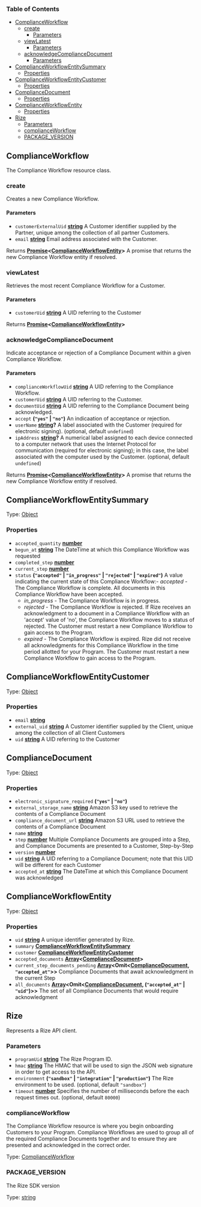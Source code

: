 <!-- Generated by documentation.js. Update this documentation by updating the source code. -->

### Table of Contents

-   [ComplianceWorkflow][1]
    -   [create][2]
        -   [Parameters][3]
    -   [viewLatest][4]
        -   [Parameters][5]
    -   [acknowledgeComplianceDocument][6]
        -   [Parameters][7]
-   [ComplianceWorkflowEntitySummary][8]
    -   [Properties][9]
-   [ComplianceWorkflowEntityCustomer][10]
    -   [Properties][11]
-   [ComplianceDocument][12]
    -   [Properties][13]
-   [ComplianceWorkflowEntity][14]
    -   [Properties][15]
-   [Rize][16]
    -   [Parameters][17]
    -   [complianceWorkflow][18]
    -   [PACKAGE_VERSION][19]

## ComplianceWorkflow

The Compliance Workflow resource class.

### create

Creates a new Compliance Workflow.

#### Parameters

-   `customerExternalUid` **[string][20]** A Customer identifier supplied by the Partner, unique among the collection of all partner Customers.
-   `email` **[string][20]** Email address associated with the Customer.

Returns **[Promise][21]&lt;[ComplianceWorkflowEntity][22]>** A promise that returns the new Compliance Workflow entity if resolved.

### viewLatest

Retrieves the most recent Compliance Workflow for a Customer.

#### Parameters

-   `customerUid` **[string][20]** A UID referring to the Customer

Returns **[Promise][21]&lt;[ComplianceWorkflowEntity][22]>** 

### acknowledgeComplianceDocument

Indicate acceptance or rejection of a Compliance Document within a given Compliance Workflow.

#### Parameters

-   `complianceWorkflowUid` **[string][20]** A UID referring to the Compliance Workflow.
-   `customerUid` **[string][20]** A UID referring to the Customer.
-   `documentUid` **[string][20]** A UID referring to the Compliance Document being acknowledged.
-   `accept` **(`"yes"` \| `"no"`)** An indicaation of acceptance or rejection.
-   `userName` **[string][20]?** A label associated with the Customer (required for electronic signing). (optional, default `undefined`)
-   `ipAddress` **[string][20]?** A numerical label assigned to each device connected to a computer network that uses the Internet Protocol for communication (required for electronic signing); in this case, the label associated with the computer used by the Customer. (optional, default `undefined`)

Returns **[Promise][21]&lt;[ComplianceWorkflowEntity][22]>** A promise that returns the new Compliance Workflow entity if resolved.

## 

## ComplianceWorkflowEntitySummary

Type: [Object][23]

### Properties

-   `accepted_quantity` **[number][24]** 
-   `begun_at` **[string][20]** The DateTime at which this Compliance Workflow was requested
-   `completed_step` **[number][24]** 
-   `current_step` **[number][24]** 
-   `status` **(`"accepted"` \| `"in_progress"` \| `"rejected"` \| `"expired"`)** A value indicating the current state of this Compliance Workflow:-   _accepted_ - The Compliance Workflow is complete. All documents in this Compliance Workflow have been accepted.
    -   _in_progress_ - The Compliance Workflow is in progress.
    -   _rejected_ - The Compliance Workflow is rejected. If Rize receives an acknowledgment to a document in a Compliance Workflow with an 'accept' value of 'no', the Compliance Workflow moves to a status of rejected. The Customer must restart a new Compliance Workflow to gain access to the Program.
    -   _expired_ - The Compliance Workflow is expired. Rize did not receive all acknowledgments for this Compliance Workflow in the time period allotted for your Program. The Customer must restart a new Compliance Workflow to gain access to the Program.

## ComplianceWorkflowEntityCustomer

Type: [Object][23]

### Properties

-   `email` **[string][20]** 
-   `external_uid` **[string][20]** A Customer identifier supplied by the Client, unique among the collection of all Client Customers
-   `uid` **[string][20]** A UID referring to the Customer

## ComplianceDocument

Type: [Object][23]

### Properties

-   `electronic_signature_required` **(`"yes"` \| `"no"`)** 
-   `external_storage_name` **[string][20]** Amazon S3 key used to retrieve the contents of a Compliance Document
-   `compliance_document_url` **[string][20]** Amazon S3 URL used to retrieve the contents of a Compliance Document
-   `name` **[string][20]** 
-   `step` **[number][24]** Multiple Compliance Documents are grouped into a Step, and Compliance Documents are presented to a Customer, Step-by-Step
-   `version` **[number][24]** 
-   `uid` **[string][20]** A UID referring to a Compliance Document; note that this UID will be different for each Customer
-   `accepted_at` **[string][20]** The DateTime at which this Compliance Document was acknowledged

## ComplianceWorkflowEntity

Type: [Object][23]

### Properties

-   `uid` **[string][20]** A unique identifier generated by Rize.
-   `summary` **[ComplianceWorkflowEntitySummary][25]** 
-   `customer` **[ComplianceWorkflowEntityCustomer][26]** 
-   `accepted_documents` **[Array][27]&lt;[ComplianceDocument][28]>** 
-   `current_step_documents_pending` **[Array][27]&lt;Omit&lt;[ComplianceDocument][28], `"accepted_at"`>>** Compliance Documents that await acknowledgment in the current Step
-   `all_documents` **[Array][27]&lt;Omit&lt;[ComplianceDocument][28], (`"accepted_at"` \| `"uid"`)>>** The set of all Compliance Documents that would require acknowledgment

## Rize

Represents a Rize API client.

### Parameters

-   `programUid` **[string][20]** The Rize Program ID.
-   `hmac` **[string][20]** The HMAC that will be used to sign the JSON web signature in order to get access to the API.
-   `environment` **(`"sandbox"` \| `"integration"` \| `"production"`)** The Rize environment to be used. (optional, default `"sandbox"`)
-   `timeout` **[number][24]** Specifies the number of milliseconds before the each request times out. (optional, default `80000`)

### complianceWorkflow

The Compliance Workflow resource is where you begin onboarding Customers to your Program.
Compliance Workflows are used to group all of the required Compliance Documents together and to ensure they are presented and acknowledged in the correct order.

Type: [ComplianceWorkflow][29]

### PACKAGE_VERSION

The Rize SDK version

Type: [string][20]

[1]: #complianceworkflow

[2]: #create

[3]: #parameters

[4]: #viewlatest

[5]: #parameters-1

[6]: #acknowledgecompliancedocument

[7]: #parameters-2

[8]: #complianceworkflowentitysummary

[9]: #properties

[10]: #complianceworkflowentitycustomer

[11]: #properties-1

[12]: #compliancedocument

[13]: #properties-2

[14]: #complianceworkflowentity

[15]: #properties-3

[16]: #rize

[17]: #parameters-3

[18]: #complianceworkflow-1

[19]: #package_version

[20]: https://developer.mozilla.org/docs/Web/JavaScript/Reference/Global_Objects/String

[21]: https://developer.mozilla.org/docs/Web/JavaScript/Reference/Global_Objects/Promise

[22]: #complianceworkflowentity

[23]: https://developer.mozilla.org/docs/Web/JavaScript/Reference/Global_Objects/Object

[24]: https://developer.mozilla.org/docs/Web/JavaScript/Reference/Global_Objects/Number

[25]: #complianceworkflowentitysummary

[26]: #complianceworkflowentitycustomer

[27]: https://developer.mozilla.org/docs/Web/JavaScript/Reference/Global_Objects/Array

[28]: #compliancedocument

[29]: #complianceworkflow
